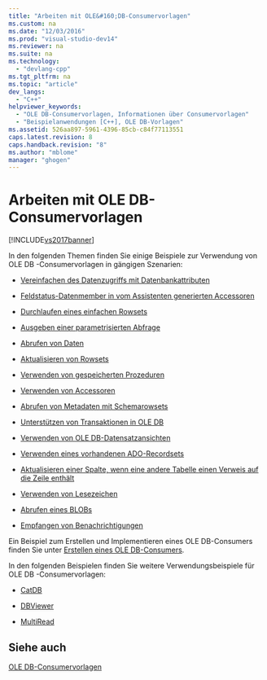 ```yaml
---
title: "Arbeiten mit OLE&#160;DB-Consumervorlagen"
ms.custom: na
ms.date: "12/03/2016"
ms.prod: "visual-studio-dev14"
ms.reviewer: na
ms.suite: na
ms.technology: 
  - "devlang-cpp"
ms.tgt_pltfrm: na
ms.topic: "article"
dev_langs: 
  - "C++"
helpviewer_keywords: 
  - "OLE DB-Consumervorlagen, Informationen über Consumervorlagen"
  - "Beispielanwendungen [C++], OLE DB-Vorlagen"
ms.assetid: 526aa897-5961-4396-85cb-c84f77113551
caps.latest.revision: 8
caps.handback.revision: "8"
ms.author: "mblome"
manager: "ghogen"
---
```

# Arbeiten mit OLE&#160;DB-Consumervorlagen
[!INCLUDE[vs2017banner](../../assembler/inline/includes/vs2017banner.md)]

In den folgenden Themen finden Sie einige Beispiele zur Verwendung von OLE DB \-Consumervorlagen in gängigen Szenarien:  
  
-   [Vereinfachen des Datenzugriffs mit Datenbankattributen](../../data/oledb/simplifying-data-access-with-database-attributes.md)  
  
-   [Feldstatus\-Datenmember in vom Assistenten generierten Accessoren](../../data/oledb/field-status-data-members-in-wizard-generated-accessors.md)  
  
-   [Durchlaufen eines einfachen Rowsets](../../data/oledb/traversing-a-simple-rowset.md)  
  
-   [Ausgeben einer parametrisierten Abfrage](../../data/oledb/issuing-a-parameterized-query.md)  
  
-   [Abrufen von Daten](../../data/oledb/fetching-data.md)  
  
-   [Aktualisieren von Rowsets](../../data/oledb/updating-rowsets.md)  
  
-   [Verwenden von gespeicherten Prozeduren](../../data/oledb/using-stored-procedures.md)  
  
-   [Verwenden von Accessoren](../../data/oledb/using-accessors.md)  
  
-   [Abrufen von Metadaten mit Schemarowsets](../../data/oledb/obtaining-metadata-with-schema-rowsets.md)  
  
-   [Unterstützen von Transaktionen in OLE DB](../../data/oledb/supporting-transactions-in-ole-db.md)  
  
-   [Verwenden von OLE DB\-Datensatzansichten](../../data/oledb/using-ole-db-record-views.md)  
  
-   [Verwenden eines vorhandenen ADO\-Recordsets](../../data/oledb/using-an-existing-ado-recordset.md)  
  
-   [Aktualisieren einer Spalte, wenn eine andere Tabelle einen Verweis auf die Zeile enthält](../../data/oledb/updating-a-column-when-another-table-contains-a-reference-to-the-row.md)  
  
-   [Verwenden von Lesezeichen](../../data/oledb/using-bookmarks.md)  
  
-   [Abrufen eines BLOBs](../../data/oledb/retrieving-a-blob.md)  
  
-   [Empfangen von Benachrichtigungen](../../data/oledb/receiving-notifications.md)  
  
 Ein Beispiel zum Erstellen und Implementieren eines OLE DB\-Consumers finden Sie unter [Erstellen eines OLE DB\-Consumers](../../data/oledb/creating-an-ole-db-consumer.md).  
  
 In den folgenden Beispielen finden Sie weitere Verwendungsbeispiele für OLE DB \-Consumervorlagen:  
  
-   [CatDB](assetId:///003d516b-2bf6-444e-8be5-4ebaa0b66046)  
  
-   [DBViewer](assetId:///07620f99-c347-4d09-9ebc-2459e8049832)  
  
-   [MultiRead](assetId:///21459014-4409-413c-b826-a41f0413be61)  
  
## Siehe auch  
 [OLE DB\-Consumervorlagen](../../data/oledb/ole-db-consumer-templates-cpp.md)